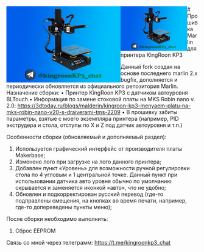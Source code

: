 <img align="left" width=300 src="Download/kp3_.bmp" />

<img align="left" width=175 src="Download/kp3_.bmp" />
# Прошивка Marlin для принтера KingRoon KP3

Данный fork создан на основе последнего marlin 2.x bugfix, дополняется и периодически обновляется из официального репозитория Marlin.
Назначение сборки:
•	Принтер KingRoon KP3 с датчиком автоуровня BLTouch
•	Информация по замене стоковой платы на MKS Robin nano v. 2.0: https://3dtoday.ru/blogs/malderin/kingroon-kp3-menyaem-platu-na-mks-robin-nano-v20-s-draiverami-tms-2209
•	В прошивку забиты параметры, взятые с моего экземпляра принтера (например, PID экструдера и стола, отступы по X и Z под датчик автоуровня и т.п.)

Особенности сборки (обновляемый и дополняемый раздел):
1.	Используется графический интерфейс от производителя платы Makerbase;
2.	Изменено лого при загрузке на лого данного принтера;
3.	Добавлен пункт «Уровень» для возможности ручной регулировки стола по 4 угловым и 1 центральной точке. Данный пункт при использовании датчика авто уровня обычно по умолчанию скрывается и заменяется иконкой «авто», что не удобно;
4.	Обновлен и подкорректирован русский перевод (где-то подправлены смещения, на кнопках во время печати, например, где-то допереведены пункты меню);

После сборки необходимо выполнить:
1.	Сброс EEPROM


Связь со мной через телеграмм: https://t.me/kingroonkp3_chat

